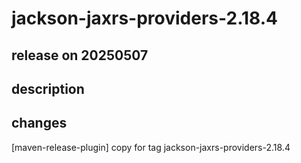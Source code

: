# jackson-jaxrs-providers-2.18.4

## release on 20250507
## description
## changes
[maven-release-plugin] copy for tag jackson-jaxrs-providers-2.18.4

